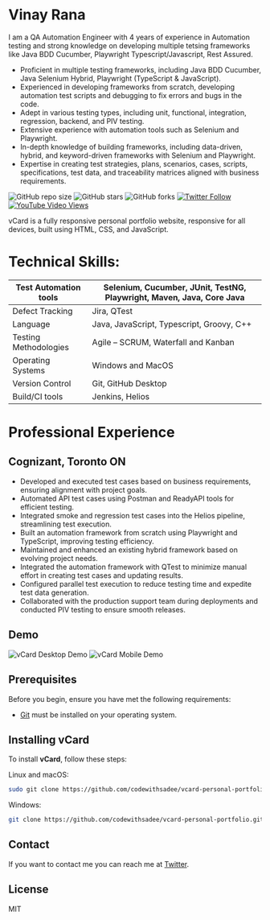 # Vinay Rana
I am a QA Automation Engineer with 4 years of experience in Automation testing and strong knowledge on developing multiple tetsing frameworks like Java BDD Cucumber, Playwright Typescript/Javascript, Rest Assured.
*  Proficient in multiple testing frameworks, including Java BDD Cucumber, Java Selenium Hybrid, Playwright (TypeScript & JavaScript).
*	Experienced in developing frameworks from scratch, developing automation test scripts and debugging to fix errors and bugs in the code.
*	Adept in various testing types, including unit, functional, integration, regression, backend, and PIV testing.
*	Extensive experience with automation tools such as Selenium and Playwright.
*	In-depth knowledge of building frameworks, including data-driven, hybrid, and keyword-driven frameworks with Selenium and Playwright.
*	Expertise in creating test strategies, plans, scenarios, cases, scripts, specifications, test data, and traceability matrices aligned with business requirements.



![GitHub repo size](https://img.shields.io/github/repo-size/codewithsadee/vcard-personal-portfolio)
![GitHub stars](https://img.shields.io/github/stars/codewithsadee/vcard-personal-portfolio?style=social)
![GitHub forks](https://img.shields.io/github/forks/codewithsadee/vcard-personal-portfolio?style=social)
[![Twitter Follow](https://img.shields.io/twitter/follow/codewithsadee_?style=social)](https://twitter.com/intent/follow?screen_name=codewithsadee_)
[![YouTube Video Views](https://img.shields.io/youtube/views/SoxmIlgf2zM?style=social)](https://youtu.be/SoxmIlgf2zM)

vCard is a fully responsive personal portfolio website, responsive for all devices, built using HTML, CSS, and JavaScript.
# Technical Skills:
|Test Automation tools    |            Selenium, Cucumber, JUnit, TestNG, Playwright, Maven, Java, Core Java|
|----------|-------------|
|Defect Tracking  |    Jira, QTest  |
|  Language   |  Java, JavaScript, Typescript, Groovy, C++  | 
|Testing Methodologies|Agile – SCRUM, Waterfall and Kanban |
|Operating Systems|Windows and MacOS |
|Version Control|Git, GitHub Desktop|
|Build/CI tools| Jenkins, Helios|

# Professional Experience
## Cognizant, Toronto ON
*	Developed and executed test cases based on business requirements, ensuring alignment with project goals.
*	Automated API test cases using Postman and ReadyAPI tools for efficient testing.
*	Integrated smoke and regression test cases into the Helios pipeline, streamlining test execution.
*	Built an automation framework from scratch using Playwright and TypeScript, improving testing efficiency.
*	Maintained and enhanced an existing hybrid framework based on evolving project needs.
*	Integrated the automation framework with QTest to minimize manual effort in creating test cases and updating results.
*	Configured parallel test execution to reduce testing time and expedite test data generation.
*	Collaborated with the production support team during deployments and conducted PIV testing to ensure smooth releases.


## Demo

![vCard Desktop Demo](./website-demo-image/desktop.png "Desktop Demo")
![vCard Mobile Demo](./website-demo-image/mobile.png "Mobile Demo")

## Prerequisites

Before you begin, ensure you have met the following requirements:

* [Git](https://git-scm.com/downloads "Download Git") must be installed on your operating system.

## Installing vCard

To install **vCard**, follow these steps:

Linux and macOS:

```bash
sudo git clone https://github.com/codewithsadee/vcard-personal-portfolio.git
```

Windows:

```bash
git clone https://github.com/codewithsadee/vcard-personal-portfolio.git
```

## Contact

If you want to contact me you can reach me at [Twitter](https://www.twitter.com/codewithsadee).

## License

MIT
